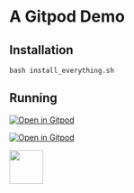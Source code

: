 # A Gitpod Demo

## Installation

```
bash install_everything.sh
```


## Running


[![Open in Gitpod](https://gitpod.io/button/open-in-gitpod.svg)](https://gitpod.io/#https://github.com/nickdelgrosso/demo)

[![Open in Gitpod](https://pbs.twimg.com/profile_images/1382965437466603521/gNHs9Wtr_400x400.jpg
)](https://twitter.com/wengerlab?lang=en)

<img src="https://pbs.twimg.com/profile_images/1382965437466603521/gNHs9Wtr_400x400.jpg" href="https://twitter.com/wengerlab?lang=en" height="60px">


